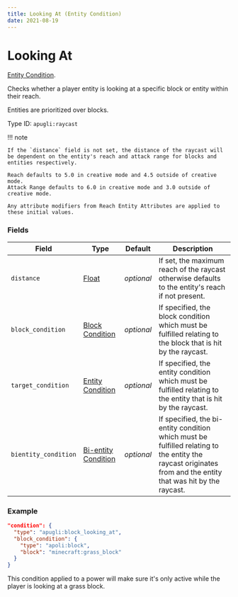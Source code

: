 ```yaml
---
title: Looking At (Entity Condition)
date: 2021-08-19
---
```


# Looking At

[Entity Condition](../entity_condition_types.md).

Checks whether a player entity is looking at a specific block or entity within their reach.

Entities are prioritized over blocks.

Type ID: `apugli:raycast`

!!! note

    If the `distance` field is not set, the distance of the raycast will be dependent on the entity's reach and attack range for blocks and entities respectively.

    Reach defaults to 5.0 in creative mode and 4.5 outside of creative mode.
    Attack Range defaults to 6.0 in creative mode and 3.0 outside of creative mode.

    Any attribute modifiers from Reach Entity Attributes are applied to these initial values.

### Fields

Field  | Type | Default | Description
-------|------|---------|-------------
`distance` | [Float](https://origins.readthedocs.io/en/latest/types/data_types/float/) | *optional* | If set, the maximum reach of the raycast otherwise defaults to the entity's reach if not present. |
`block_condition` | [Block Condition](https://origins.readthedocs.io/en/latest/types/block_condition_types/) | *optional* | If specified, the block condition which must be fulfilled relating to the block that is hit by the raycast.
`target_condition` | [Entity Condition](https://origins.readthedocs.io/en/latest/types/entity_condition_types/) | *optional* | If specified, the entity condition which must be fulfilled relating to the entity that is hit by the raycast.
`bientity_condition` | [Bi-entity Condition](https://origins.readthedocs.io/en/latest/types/bientity_condition_types/) | *optional* | If specified, the bi-entity condition which must be fulfilled relating to the entity the raycast originates from and the entity that was hit by the raycast.

### Example
```json
"condition": {
  "type": "apugli:block_looking_at",
  "block_condition": {
    "type": "apoli:block",
    "block": "minecraft:grass_block"
  }
}
```
This condition applied to a power will make sure it's only active while the player is looking at a grass block.